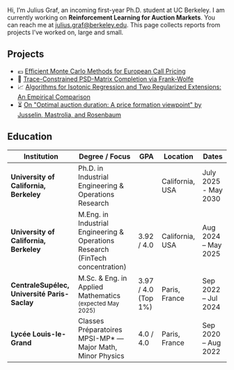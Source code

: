 Hi, I’m Julius Graf, an incoming first-year Ph.D. student at UC Berkeley. I am currently working on **Reinforcement Learning for Auction Markets**. You can reach me at [julius.graf@berkeley.edu](mailto:julius.graf@berkeley.edu). This page collects reports from projects I’ve worked on, large and small.

## Projects

* 💶 <a href="221_Efficient_Monte_Carlo_Methods_for_European_Call_Pricing.pdf"
       target="_blank" rel="noopener">Efficient Monte Carlo Methods for European Call Pricing</a>
* 🧩 <a href="262B_Matrix_Completion.pdf"
       target="_blank" rel="noopener">Trace-Constrained PSD-Matrix Completion via Frank-Wolfe</a>
* 📈 <a href="262B_Isotonic_Regression__GitHub_.pdf"
       target="_blank" rel="noopener">Algorithms for Isotonic Regression and Two Regularized Extensions: An Empirical Comparison</a>
* ⏳ <a href="IEOR_222_Group_F_GitHub.pdf"
       target="_blank" rel="noopener">On "Optimal auction duration: A price formation viewpoint" by Jusselin, Mastrolia, and Rosenbaum</a>

## Education

| Institution | Degree / Focus | GPA | Location | Dates |
|-------------|----------------|-----|----------|-------|
| **University of California, Berkeley** |Ph.D. in Industrial Engineering & Operations Research |  | California, USA | July 2025 - May 2030 |
| **University of California, Berkeley** | M.Eng. in Industrial Engineering & Operations Research (FinTech concentration) | 3.92 / 4.0 | California, USA | Aug 2024 – May 2025 |
| **CentraleSupélec, Université Paris-Saclay** | M.Sc. & Eng. in Applied Mathematics <br><small>(expected May 2025)</small> | 3.97 / 4.0 (Top 1%) | Paris, France | Sep 2022 – Jul 2024 |
| **Lycée Louis-le-Grand** | Classes Préparatoires MPSI-MP* — Major Math, Minor Physics | 4.0 / 4.0 | Paris, France | Sep 2020 – Aug 2022 |
